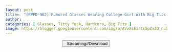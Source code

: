 ```yaml
---
layout: post
title:  "[PPPD-962] Rumored Glasses Wearing College Girl With Big Tits Gets A Huge Climax For The For First Time Ever! Amazing Pleasure Discovery Special. Kotoha Ayase"
author: 
categories: [ Glasses, Titty fuck, Hardcore, Big Tits ]
image: https://blogger.googleusercontent.com/img/a/AVvXsEirCs5pZxZQ_nuSuc0ovLcbhsm4XQu8UJihezsOzQhc3xgmlw19l6gET2c9jQgFNpkNXSWTK4fQcwbBHXOl4yC9OY6d9YBz-pZoTesaqC5zegYmWdUEIM0cH0RpwFwiu228Yvw7K4qxWRCksTmYEuS2gB805l7E9WF0IwYPGBaiAvR86qfweg7BwQlb=s16000
---
```


<center>
<a href="/svr/pppd-962">
<button class="btn btn-outline-dark py-2 px-5 d-block w-100 show-comments"><i class="fa fa-external-link"></i> &nbsp; Streaming//Download</button>
</a>
</center>
